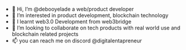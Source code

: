 - 👋 Hi, I’m @debooyelade a web/product developer
- 👀 I’m interested in product development, blockchain technology
- 🌱 I learnt web3.0 Development from web3bridge
- 💞️ I’m looking to collaborate on tech products with real world use and blockchain related projects
- 📫 you can reach me on discord @digitalentapreneur

<!---
debooyelade/debooyelade is a ✨ special ✨ repository because its `README.md` (this file) appears on your GitHub profile.
You can click the Preview link to take a look at your changes.
--->
